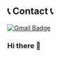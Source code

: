 ## 📞 Contact 📞
[![Gmail Badge](https://img.shields.io/badge/Gmail-d14836?style=flat-square&logo=Gmail&logoColor=white&link=mailto:jwein307@korea.ac.kr)](mailto:jwein307@korea.ac.kr)

### Hi there 👋



<!--
**Jangwon37/Jangwon37** is a ✨ _special_ ✨ repository because its `README.md` (this file) appears on your GitHub profile.

Here are some ideas to get you started:

- 🔭 I’m currently working on ...
- 🌱 I’m currently learning ...
- 👯 I’m looking to collaborate on ...
- 🤔 I’m looking for help with ...
- 💬 Ask me about ...
- 📫 How to reach me: ...
- 😄 Pronouns: ...
- ⚡ Fun fact: ...
-->
